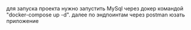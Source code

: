 для запуска проекта нужно запустить MySql через докер командой "docker-compose up -d". 
далее по эндпоинтам через postman юзать приложение
